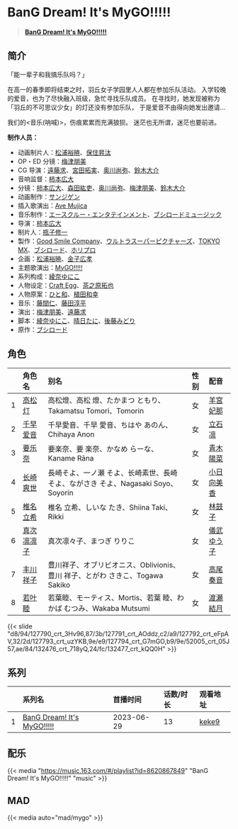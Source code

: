 # BanG Dream! It's MyGO!!!!!


> <u>**[BanG Dream! It's MyGO!!!!!](https://bgm.tv/subject/428735)**</u>

## 简介

「能一辈子和我搞乐队吗？」

在高一的春季即将结束之时，羽丘女子学园里人人都在参加乐队活动。
入学较晚的爱音，也为了尽快融入班级，急忙寻找乐队成员。
在寻找时，她发现被称为「羽丘的不可思议少女」的灯还没有参加乐队，
于是爱音不由得向她发出邀请…

我们的<音乐(呐喊)>，伤痕累累而充满狼狈。
迷茫也无所谓，迷茫也要前进。

**制作人员：**
- 动画制片人：[松浦裕暁](https://bgm.tv/person/399)、[保住昇汰](https://bgm.tv/person/58717)
- OP・ED 分镜：[梅津朋美](https://bgm.tv/person/38146)
- CG 导演：[遠藤求](https://bgm.tv/person/55601)、[宮田拓実](https://bgm.tv/person/56162)、[奥川尚弥](https://bgm.tv/person/37709)、[鈴木大介](https://bgm.tv/person/27236)
- 音响监督：[柿本広大](https://bgm.tv/person/17469)
- 分镜：[柿本広大](https://bgm.tv/person/17469)、[森田紘吏](https://bgm.tv/person/38150)、[奥川尚弥](https://bgm.tv/person/37709)、[梅津朋美](https://bgm.tv/person/38146)、[鈴木大介](https://bgm.tv/person/27236)
- 动画制作：[サンジゲン](https://bgm.tv/person/7061)
- 插入歌演出：[Ave Mujica](https://bgm.tv/person/56638)
- 音乐制作：[エースクルー・エンタテインメント](https://bgm.tv/person/50857)、[ブシロードミュージック](https://bgm.tv/person/16183)
- 导演：[柿本広大](https://bgm.tv/person/17469)
- 制片人：[瓶子修一](https://bgm.tv/person/30340)
- 製作：[Good Smile Company](https://bgm.tv/person/9020)、[ウルトラスーパーピクチャーズ](https://bgm.tv/person/12614)、[TOKYO MX](https://bgm.tv/person/27644)、[ブシロード](https://bgm.tv/person/10556)、[ホリプロ](https://bgm.tv/person/1166)
- 企画：[松浦裕暁](https://bgm.tv/person/399)、[金子広孝](https://bgm.tv/person/43388)
- 主题歌演出：[MyGO!!!!!](https://bgm.tv/person/45638)
- 系列构成：[綾奈ゆにこ](https://bgm.tv/person/7345)
- 人物设定：[Craft Egg](https://bgm.tv/person/32600)、[茶之原拓也](https://bgm.tv/person/37464)
- 人物原案：[ひと和](https://bgm.tv/person/42785)、[植田和幸](https://bgm.tv/person/11256)
- 音乐：[藤間仁](https://bgm.tv/person/2749)、[藤田淳平](https://bgm.tv/person/3618)
- 演出：[梅津朋美](https://bgm.tv/person/38146)、[遠藤求](https://bgm.tv/person/55601)
- 脚本：[綾奈ゆにこ](https://bgm.tv/person/7345)、[晴日たに](https://bgm.tv/person/56772)、[後藤みどり](https://bgm.tv/person/12801)
- 原作：[ブシロード](https://bgm.tv/person/10556)

## 角色

|     |   角色名   |   别名  | 性别 |  配音  |
|:--- |:------  |:----      |:---  |:--   |
| 1 | [高松灯](https://bgm.tv/character/127790) | 高松燈、高松 燈、たかまつ ともり、Takamatsu Tomori、Tomorin | 女 | [羊宮妃那](https://bgm.tv/person/40794) |
| 2 | [千早爱音](https://bgm.tv/character/127791) | 千早愛音、千早 愛音、ちはや あのん、Chihaya Anon | 女 | [立石凛](https://bgm.tv/person/53240) |
| 3 | [要乐奈](https://bgm.tv/character/127792) | 要楽奈、要 楽奈、かなめ らーな、Kaname Rāna | 女 | [青木陽菜](https://bgm.tv/person/42304) |
| 4 | [长崎爽世](https://bgm.tv/character/127793) | 長崎そよ、一ノ瀬 そよ、长崎素世、長崎 そよ、ながさき そよ、Nagasaki Soyo、Soyorin | 女 | [小日向美香](https://bgm.tv/person/53241) |
| 5 | [椎名立希](https://bgm.tv/character/127794) | 椎名 立希、しいな たき、Shiina Taki、Rikki | 女 | [林鼓子](https://bgm.tv/person/32434) |
| 6 | [真次凛凛子](https://bgm.tv/character/52005) | 真次凛々子、まつぎ りりこ | 女 | [儀武ゆう子](https://bgm.tv/person/4744) |
| 7 | [丰川祥子](https://bgm.tv/character/132476) | 豊川祥子、オブリビオニス、Oblivionis、豊川 祥子、とがわ さきこ、Togawa Sakiko | 女 | [高尾奏音](https://bgm.tv/person/19355) |
| 8 | [若叶睦](https://bgm.tv/character/132477) | 若葉睦、モーティス、Mortis、若葉 睦、わかば むつみ、Wakaba Mutsumi | 女 | [渡瀬結月](https://bgm.tv/person/44256) |

{{< slide "d8/94/127790_crt_3Hv96,87/3b/127791_crt_AOddz,c2/a9/127792_crt_eFpAV,32/2d/127793_crt_uzYKB,9e/e9/127794_crt_G7mGO,b9/9e/52005_crt_05J57,ae/84/132476_crt_718yQ,24/fc/132477_crt_kQQ0H" >}}

## 系列

|     | 系列名                        | 首播时间       | 话数/时长 | 观看地址                                                     |
| :-- | :------------------------- | :--------- | :---- | :------------------------------------------------------- |
| 1   |[BanG Dream! It's MyGO!!!!!](https://bgm.tv/subject/428735)| 2023-06-29 | 13    | [keke9](https://www.keke9.app/play/173689-2-341298.html) |

## 配乐

{{< media "https://music.163.com/#/playlist?id=8620867849"
"BanG Dream! It's MyGO!!!!!"
"music" >}}

## MAD

{{< media auto="mad/mygo" >}}

